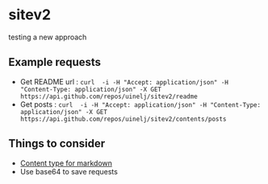 # sitev2
testing a new approach

## Example requests

* Get README url : `curl  -i -H "Accept: application/json" -H "Content-Type: application/json" -X GET https://api.github.com/repos/uinelj/sitev2/readme`
* Get posts : `curl  -i -H "Accept: application/json" -H "Content-Type: application/json" -X GET https://api.github.com/repos/uinelj/sitev2/contents/posts`

## Things to consider

* [Content type for markdown](https://developer.github.com/v3/repos/contents/#custom-media-types)
* Use base64 to save requests